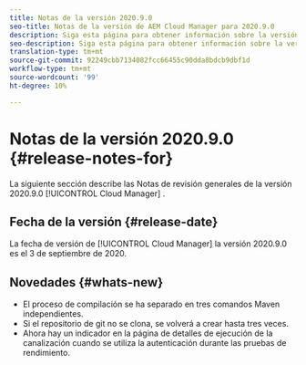 ```yaml
---
title: Notas de la versión 2020.9.0
seo-title: Notas de la versión de AEM Cloud Manager para 2020.9.0
description: Siga esta página para obtener información sobre la versión 2020.9.0 de Cloud Manager
seo-description: Siga esta página para obtener información sobre la versión 2020.9.0 de AEM Cloud Manager
translation-type: tm+mt
source-git-commit: 92249cbb7134082fcc66455c90dda8bdcb9dbf1d
workflow-type: tm+mt
source-wordcount: '99'
ht-degree: 10%

---
```


# Notas de la versión 2020.9.0 {#release-notes-for}

La siguiente sección describe las Notas de revisión generales de la versión 2020.9.0 [!UICONTROL Cloud Manager] .

## Fecha de la versión {#release-date}

La fecha de versión de [!UICONTROL Cloud Manager] la versión 2020.9.0 es el 3 de septiembre de 2020.

## Novedades {#whats-new}

* El proceso de compilación se ha separado en tres comandos Maven independientes.
* Si el repositorio de git no se clona, se volverá a crear hasta tres veces.
* Ahora hay un indicador en la página de detalles de ejecución de la canalización cuando se utiliza la autenticación durante las pruebas de rendimiento.


